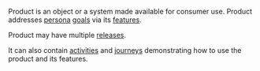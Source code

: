 Product is an object or a system made available for consumer use.
Product addresses [persona](Persona.html) [goals](Goal.html) via its [features](Feature.html).

Product may have multiple [releases](Releases.html). 

It can also contain [activities](Activity.html) and [journeys](Journey.html) demonstrating how to use the product and its features.